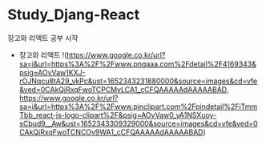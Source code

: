 # Study_Djang-React
장고와 리액트 공부 시작

- 장고와 리액트
!(https://www.google.co.kr/url?sa=i&url=https%3A%2F%2Fwww.pngaaa.com%2Fdetail%2F4169343&psig=AOvVaw1KXJ-rOJNqcu8tA29_vkPc&ust=1652343231880000&source=images&cd=vfe&ved=0CAkQjRxqFwoTCPCMvLCA1_cCFQAAAAAdAAAAABAD, https://www.google.co.kr/url?sa=i&url=https%3A%2F%2Fwww.pinclipart.com%2Fpindetail%2FiTmmTbb_react-js-logo-clipart%2F&psig=AOvVaw0_yA1NSXuoy-sCbud9__Aw&ust=1652343309329000&source=images&cd=vfe&ved=0CAkQjRxqFwoTCNCOv9WA1_cCFQAAAAAdAAAAABAD)